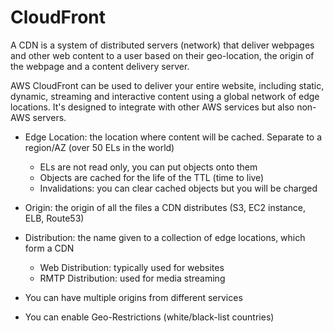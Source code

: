# CloudFront

A CDN is a system of distributed servers (network) that deliver webpages and other web content to a user based on their geo-location, the origin of the webpage and a content delivery server.

AWS CloudFront can be used to deliver your entire website, including static, dynamic, streaming and interactive content using a global network of edge locations. It's designed to integrate with other AWS services but also non-AWS servers.

- Edge Location: the location where content will be cached. Separate to a region/AZ (over 50 ELs in the world)
  - ELs are not read only, you can put objects onto them
  - Objects are cached for the life of the TTL (time to live)
  - Invalidations: you can clear cached objects but you will be charged
- Origin: the origin of all the files a CDN distributes (S3, EC2 instance, ELB, Route53)
- Distribution: the name given to a collection of edge locations, which form a CDN
  - Web Distribution: typically used for websites
  - RMTP Distribution: used for media streaming

- You can have multiple origins from different services
- You can enable Geo-Restrictions (white/black-list countries)